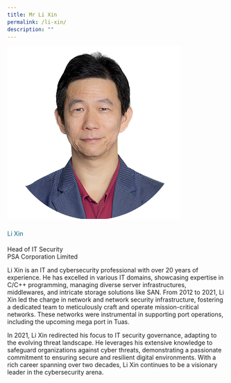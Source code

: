 ```yaml
---
title: Mr Li Xin
permalink: /li-xin/
description: ""
---
```

<div class="row"> <div class="col is-3"> <img src="/images/Speakers_23/Session3/li xin.png"> </div> <div class="col is-9 speaker-details"> <h4>Li Xin</h4> <p>Head of IT Security <br> PSA Corporation Limited <br> </p> <p>Li Xin is an IT and cybersecurity professional with over 20 years of experience. He has excelled in various IT domains, showcasing expertise in C/C++ programming, managing diverse server infrastructures, middlewares, and intricate storage solutions like SAN. From 2012 to 2021, Li Xin led the charge in network and network security infrastructure, fostering a dedicated team to meticulously craft and operate mission-critical networks. These networks were instrumental in supporting port operations, including the upcoming mega port in Tuas.</p> <p>In 2021, Li Xin redirected his focus to IT security governance, adapting to the evolving threat landscape. He leverages his extensive knowledge to safeguard organizations against cyber threats, demonstrating a passionate commitment to ensuring secure and resilient digital environments. With a rich career spanning over two decades, Li Xin continues to be a visionary leader in the cybersecurity arena.</p> </div> </div>





<style type="text/css"> 
    .is-left{
      text-align: left;
    }
    h4{
      font-weight: 500; 
      color: #337B9A !important;
    }
     .speaker-details p { text-align: justified; }
  </style>